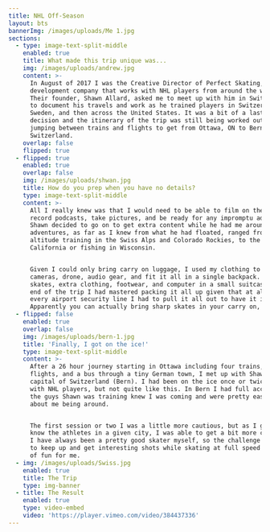 ```yaml
---
title: NHL Off-Season
layout: bts
bannerImg: /images/uploads/Me 1.jpg
sections:
  - type: image-text-split-middle
    enabled: true
    title: What made this trip unique was...
    img: /images/uploads/andrew.jpg
    content: >-
      In August of 2017 I was the Creative Director of Perfect Skating, a hockey
      development company that works with NHL players from around the world.
      Their founder, Shawn Allard, asked me to meet up with him in Switzerland
      to document his travels and work as he trained players in Switzerland,
      Sweden, and then across the United States. It was a bit of a last minute
      decision and the itinerary of the trip was still being worked out as I was
      jumping between trains and flights to get from Ottawa, ON to Bern,
      Switzerland.
    overlap: false
    flipped: true
  - flipped: true
    enabled: true
    overlap: false
    img: /images/uploads/shwan.jpg
    title: How do you prep when you have no details?
    type: image-text-split-middle
    content: >-
      All I really knew was that I would need to be able to film on the ice,
      record podcasts, take pictures, and be ready for any impromptu adventures
      Shawn decided to go on to get extra content while he had me around. Those
      adventures, as far as I knew from what he had floated, ranged from
      altitude training in the Swiss Alps and Colorado Rockies, to the desert of
      California or fishing in Wisconsin.


      Given I could only bring carry on luggage, I used my clothing to wrap
      cameras, drone, audio gear, and fit it all in a single backpack. I put my
      skates, extra clothing, footwear, and computer in a small suitcase. By the
      end of the trip I had mastered packing it all up given that at almost
      every airport security line I had to pull it all out to have it inspected.
      Apparently you can actually bring sharp skates in your carry on, who knew?
  - flipped: false
    enabled: true
    overlap: false
    img: /images/uploads/bern-1.jpg
    title: 'Finally, I got on the ice!'
    type: image-text-split-middle
    content: >-
      After a 26 hour journey starting in Ottawa including four trains, two
      flights, and a bus through a tiny German town, I met up with Shawn in the
      capital of Switzerland (Bern). I had been on the ice once or twice before
      with NHL players, but not quite like this. In Bern I had full access. All
      the guys Shawn was training knew I was coming and were pretty easy going
      about me being around.


      The first session or two I was a little more cautious, but as I got to
      know the athletes in a given city, I was able to get a bit more creative.
      I have always been a pretty good skater myself, so the challenge of trying
      to keep up and get interesting shots while skating at full speed was a lot
      of fun for me.
  - img: /images/uploads/Swiss.jpg
    enabled: true
    title: The Trip
    type: img-banner
  - title: The Result
    enabled: true
    type: video-embed
    video: 'https://player.vimeo.com/video/384437336'
---
```

